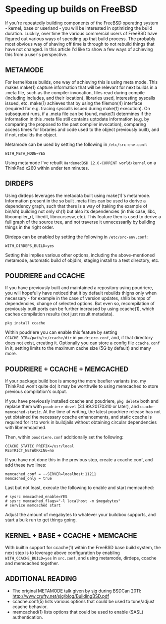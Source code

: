 Speeding up  builds on FreeBSD
==============================

If you're repeatedly building components of the FreeBSD operating system - kernel, base or userland - you will be interested in optimizing the build duration. Luckily, over time the various commercial users of FreeBSD have figured out various ways of speeding up that build process. The probably most obvious way of shaving off time is through to not rebuild things that have not changed. 
In this article I'd like to show a few ways of achieving this from a user's perspective.


METAMODE
--------

For kernel/base builds, one way of achieving this is using meta mode. This makes make(1) capture information that will be relevant for next builds in a .meta file, such as the compiler invocation, files read during compile (including includes, and their location), libraries used, interesting syscalls issued, etc. make(1) achieves that by using the filemon(4) interface (required for e.g. tracing syscalls issued during make(1) execution). On subsequent runs, if a .meta file can be found, make(1) determines if the information in this .meta file still contains uptodate information (e.g. by comparing the proposed to the past compiler invocation), comparing access times for libraries and code used to the object previously built), and if not, rebuilds the object.

Metamode can be used by setting the following in `/etc/src-env.conf`:

```
WITH_META_MODE=YES
```

Using metamode I've rebuilt `HardenedBSD 12.0-CURRENT world/kernel` on a ThinkPad x260 within under ten minutes.

DIRDEPS
-------

Using dirdeps leverages the metadata built using make(1)'s metamode. Information present in the so built .meta files can be used to derive a dependency graph, such that there is a way of (taking the example of bin/sh) building not only sh(1) but also its dependencies (in this case, libc, libcompiler_rt, libedit, libncursesw, etc). This feature then is used to derive a full graph of the source tree, and not traverse it unnecessarily by building things in the right order.

Dirdeps can be enabled by setting the following in `/etc/src-env.conf`:

```
WITH_DIRDEPS_BUILD=yes
```

Setting this implies various other options, including the above-mentioned metamode, automatic build of objdirs, staging install to a test directory, etc.

POUDRIERE and CCACHE
--------------------

If you have previously built and maintained a repository using poudriere, you will hopefully have noticed that it by default rebuilds thigns only when necessary - for example in the case of version updates, shlib bumps of dependencies, change of selected options. But even so, recompilation of previously built ports can be further increased by using ccache(1), which caches compilation results (not just result metadata). 

```
pkg install ccache
```

Within poudriere you can enable this feature by setting `CCACHE_DIR=/path/to/ccache/dir` in `poudriere.conf`, and, if that directory does not exist, creating it. Optionally you can store a config file `ccache.conf` in it, setting limits to the maximum cache size (5G by default) and many more.

POUDRIERE + CCACHE + MEMCACHED
------------------------------

If your package build box is among the more beefier variants (no, my ThinkPad won't quite do) it may be worthwile to using memcached to store previous compilation's output. 

If you have previously installed ccache and poudriere, `pkg delete` both and replace them with `poudriere-devel` (3.1.99.20170310 or later), and `ccache-memcached-static`. At the time of writing, the latest poudriere release has not yet obtained the necessary ccache enhancements, and static ccache is required for it to work in buildjails without obtaining circular dependencies with libmemcached.

Then, within `poudriere.conf` additionally set the following:

```
CCACHE_STATIC_PREFIX=/usr/local
RESTRICT_NETWORKING=no
```

If you have not done this in the previous step, create a ccache.conf, and add these two lines:

```
memcached_conf = --SERVER=localhost:11211
memcached_only = true
```

Last but not least, execute the following to enable and start memcached:

```
# sysrc memcached_enable=YES
# sysrc memcached_flags="-l localhost -m $megabytes"
# service memcached start
```

Adjust the amount of megabytes to whatever your buildbox supports, and start a bulk run to get things going.

KERNEL + BASE + CCACHE + MEMCACHE
---------------------------------

With builtin support for ccache(1) within the FreeBSD base build system, the next step is to leverage above configuration by enabling `WITH_CCACHE_BUILD=yes` in `src.conf`, and using metamode, dirdeps, ccache and memcached together.



ADDITIONAL READING
------------------
- The original METAMODE talk given by sjg during BSDCan 2011:
  http://www.crufty.net/sjg/blog/BuildingBSD.pdf
- ccache.conf(5) lists various options that could be used to tune/adjust ccache behavior.
- memcached(1) lists options that could be used to enable (SASL) authentication.

